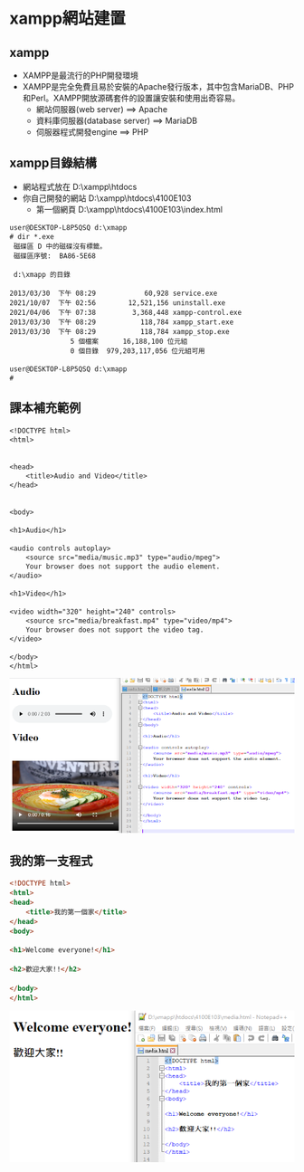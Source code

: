 # xampp網站建置

## xampp
- XAMPP是最流行的PHP開發環境
- XAMPP是完全免費且易於安裝的Apache發行版本，其中包含MariaDB、PHP和Perl。XAMPP開放源碼套件的設置讓安裝和使用出奇容易。
  - 網站伺服器(web server) ==> Apache
  - 資料庫伺服器(database server) ==> MariaDB
  - 伺服器程式開發engine  ==> PHP

## xampp目錄結構

- 網站程式放在  D:\xampp\htdocs
- 你自己開發的網站 D:\xampp\htdocs\4100E103
  - 第一個網頁 D:\xampp\htdocs\4100E103\index.html

```
user@DESKTOP-L8P5QSQ d:\xmapp
# dir *.exe
 磁碟區 D 中的磁碟沒有標籤。
 磁碟區序號:  BA86-5E68

 d:\xmapp 的目錄

2013/03/30  下午 08:29            60,928 service.exe
2021/10/07  下午 02:56        12,521,156 uninstall.exe
2021/04/06  下午 07:38         3,368,448 xampp-control.exe
2013/03/30  下午 08:29           118,784 xampp_start.exe
2013/03/30  下午 08:29           118,784 xampp_stop.exe
               5 個檔案      16,188,100 位元組
               0 個目錄  979,203,117,056 位元組可用

user@DESKTOP-L8P5QSQ d:\xmapp
#
```
## 課本補充範例
```
<!DOCTYPE html>
<html>


<head>
    <title>Audio and Video</title>
</head>


<body>

<h1>Audio</h1>

<audio controls autoplay>
    <source src="media/music.mp3" type="audio/mpeg">
    Your browser does not support the audio element.
</audio>

<h1>Video</h1>

<video width="320" height="240" controls>
    <source src="media/breakfast.mp4" type="video/mp4">
    Your browser does not support the video tag.
</video>

</body>
</html>
```

![擷取2.PNG](擷取2.PNG)

## 我的第一支程式
```html
<!DOCTYPE html>
<html>
<head>
    <title>我的第一個家</title>
</head>
<body>

<h1>Welcome everyone!</h1>

<h2>歡迎大家!!</h2>

</body>
</html>
```
![擷取.PNG](擷取.PNG)
